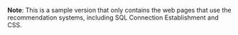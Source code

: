 **Note**: This is a sample version that only contains the web pages that use the recommendation systems, including SQL Connection Establishment and CSS.
